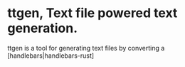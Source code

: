 # ttgen, Text file powered text generation.

ttgen is a tool for generating text files by converting a [handlebars|handlebars-rust]